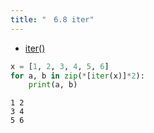 ```yaml
---
title: "　6.8 iter"
---
```


* [iter()](https://docs.python.org/ja/3/library/functions.html#iter)

```python:サンプルコード：sample_483.py
x = [1, 2, 3, 4, 5, 6]
for a, b in zip(*[iter(x)]*2):
    print(a, b)
```

```text:実行結果
1 2
3 4
5 6
```